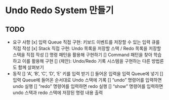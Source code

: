# Undo Redo System 만들기

## TODO
- 요구 사항
[x] 입력 Queue 직접 구현: 키보드 이벤트를 저장할 수 있는 입력 큐를 직접 작성
[x] Stack 직접 구현: Undo 목록을 저장할 스택 / Redo 목록을 저장할 스택을 직접 작성
[] 명령 패턴을 활용해 구현하기
	[] Command 패턴을 찾아 학습하고 이를 활용해 구현
	[] (제안): Undo/Redo 기록 시스템을 구현하는 다른 방법론도 함께 살펴보기
- 동작
[] ‘A’, ‘B’, ‘C’, ‘D’, ‘E’ 키를 입력 받기
[] 들어온 입력을 입력 Queue에 넣기
[] 입력 Queue에 들어온 순서대로 Undo 스택에 기록
[] “undo” 명령어를 입력하면 undo 실행
[] “redo” 명령어를 입력하면 redo 실행
[] “show” 명령어를 입력하면 undo 스택과 redo 스택에 저장된 명령 내용 출력